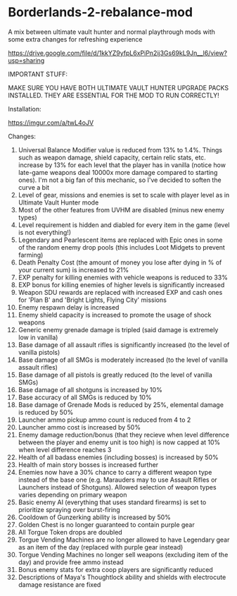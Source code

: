 # Borderlands-2-rebalance-mod
A mix between ultimate vault hunter and normal playthrough mods with some extra changes for refreshing experience

https://drive.google.com/file/d/1kkYZ9yfpL6xPiPn2ij3Gs69kL9Jn__l6/view?usp=sharing

IMPORTANT STUFF:

MAKE SURE YOU HAVE BOTH ULTIMATE VAULT HUNTER UPGRADE PACKS INSTALLED. THEY ARE ESSENTIAL FOR THE MOD TO RUN CORRECTLY!

Installation:

https://imgur.com/a/twL4oJV

Changes:

1. Universal Balance Modifier value is reduced from 13% to 1.4%. Things such as weapon damage, shield capacity, certain relic stats, etc. increase by 13% for each level that the player has in vanilla (notice how late-game weapons deal 10000x more damage compared to starting ones). I'm not a big fan of this mechanic, so I've decided to soften the curve a bit
2. Level of gear, missions and enemies is set to scale with player level as in Ultimate Vault Hunter mode
3. Most of the other features from UVHM are disabled (minus new enemy types)
4. Level requirement is hidden and diabled for every item in the game (level is not everything!)
5. Legendary and Pearlescent items are replaced with Epic ones in some of the random enemy drop pools (this includes Loot Midgets to prevent farming)
6. Death Penalty Cost (the amount of money you lose after dying in % of your current sum) is increased to 21%
7. EXP penalty for killing enemies with vehicle weapons is reduced to 33%
8. EXP bonus for killing enemies of higher levels is significantly increased
9. Weapon SDU rewards are replaced with increased EXP and cash ones for 'Plan B' and 'Bright Lights, Flying City' missions
10. Enemy respawn delay is increased
11. Enemy shield capacity is increased to promote the usage of shock weapons
12. Generic enemy grenade damage is tripled (said damage is extremely low in vanilla)
13. Base damage of all assault rifles is significantly increased (to the level of vanilla pistols)
14. Base damage of all SMGs is moderately increased (to the level of vanilla assault rifles)
15. Base damage of all pistols is greatly reduced (to the level of vanilla SMGs)
16. Base damage of all shotguns is increased by 10%
17. Base accuracy of all SMGs is reduced by 10%
18. Base damage of Grenade Mods is reduced by 25%, elemental damage is reduced by 50%
19. Launcher ammo pickup ammo count is reduced from 4 to 2
20. Launcher ammo cost is increased by 50%
21. Enemy damage reduction/bonus (that they recieve when level difference between the player and enemy unit is too high) is now capped at 10% when level difference reaches 3
22. Health of all badass enemies (including bosses) is increased by 50%
23. Health of main story bosses is increased further 
24. Enemies now have a 30% chance to carry a different weapon type instead of the base one (e.g. Marauders may to use Assault Rifles or Launchers instead of Shotguns). Allowed selection of weapon types varies depending on primary weapon
25. Basic enemy AI (everything that uses standard firearms) is set to prioritize spraying over burst-firing
26. Cooldown of Gunzerking ability is increased by 50%
27. Golden Chest is no longer guaranteed to contain purple gear
28. All Torgue Token drops are doubled
29. Torgue Vending Machines are no longer allowed to have Legendary gear as an item of the day (replaced with purple gear instead)
30. Torgue Vending Machines no longer sell weapons (excluding item of the day) and provide free ammo instead
31. Bonus enemy stats for extra coop players are significantly reduced
32. Descriptions of Maya's Thoughtlock ability and shields with electrocute damage resistance are fixed
